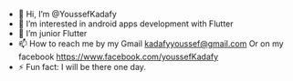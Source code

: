 - 👋 Hi, I’m @YoussefKadafy
- 👀 I’m interested in android apps development with Flutter
- 🌱 I’m junior Flutter 
- 📫 How to reach me by my Gmail kadafyyoussef@gmail.com Or on my facebook https://www.facebook.com/youssefKadafy
- ⚡ Fun fact: I will be there one day.

<!---
YoussefKadafy/YoussefKadafy is a ✨ special ✨ repository because its `README.md` (this file) appears on your GitHub profile.
You can click the Preview link to take a look at your changes.
--->
